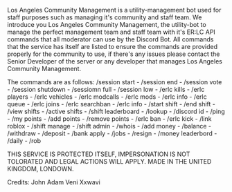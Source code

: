 Los Angeles Community Management is a utility-management bot used for staff purposes such as managing it's community and staff team. We introduce you Los Angeles Community Management, the utility-bot to manage the perfect management team and staff team with it's ER:LC API commands that all moderator can use by the Discord Bot.
All commands that the service has itself are listed to ensure the commands are provided properly for the community to use, if there's any issues please contact the Senior Developer of the server or any developer that manages Los Angeles Community Management.


The commands are as follows:
/session start - 
/session end -
/session vote -
/session shutdown -
/sessiomn full -
/session low -
/erlc kills -
/erlc players -
/erlc vehicles -
/erlc modcalls -
/erlc mods -
/erlc info -
/erlc queue - 
/erlc joins -
/erlc searchban -
/erlc info - 
/start shift -
/end shift - 
/view shifts -
/active shifts -
/shift leaderboard - 
/lookup - 
/discord id -
/ping - 
/my points -
/add points -
/remove points -
/erlc ban - 
/erlc kick -
/link roblox - 
/shift manage - 
/shift admin -
/whois -
/add money -
/balance -
/withdraw -
/deposit -
/bank apply -
/jobs -
/resign -
/money leaderbord -
/daily - 
/rob 


THIS SERVICE IS PROTECTED ITSELF, IMPERSONATION IS NOT TOLORATED AND LEGAL ACTIONS WILL APPLY. MADE IN THE UNITED KINGDOM, LONDOWN.



Credits:
John
Adam
Veni
Xxwavi
